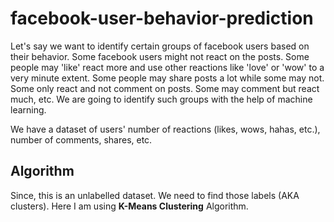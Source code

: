 # facebook-user-behavior-prediction
Let's say we want to identify certain groups of facebook users based on their behavior. Some facebook users might not react on the posts. Some people may 'like' react more and use other reactions like 'love' or 'wow' to a very minute extent. Some people may share posts a lot while some may not. Some only react and not comment on posts. Some may comment but react much, etc.  We are going to identify such groups with the help of machine learning.

We have a dataset of users' number of reactions (likes, wows, hahas, etc.), number of comments, shares, etc.

## Algorithm ##
Since, this is an unlabelled dataset. We need to find those labels (AKA clusters). Here I am using **K-Means Clustering** Algorithm.
